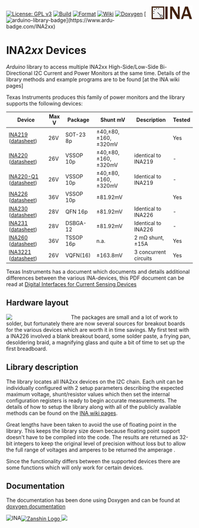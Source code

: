 <img src="../images/horizontal_narrow.png" alt="INA" align="right" height="40px">

[![License: GPL v3](https://zanduino.github.io/Badges/GPLv3-blue.svg)](https://www.gnu.org/licenses/gpl-3.0) [![Build](https://github.com/Zanduino/INA/workflows/Build/badge.svg)](https://github.com/Zanduino/INA/actions?query=workflow%3ABuild) [![Format](https://github.com/Zanduino/INA/workflows/Format/badge.svg)](https://github.com/Zanduino/INA/actions?query=workflow%3AFormat) [![Wiki](https://zanduino.github.io/Badges/Documentation-Badge.svg)](https://github.com/Zanduino/INA/wiki) [![Doxygen](https://github.com/Zanduino/INA/workflows/Doxygen/badge.svg)](https://Zanduino.github.io/INA/html/index.html) [![arduino-library-badge](https://www.ardu-badge.com/badge/INA2xx.svg?)](https://www.ardu-badge.com/INA2xx)
# INA2*xx* Devices<br>

_Arduino_ library to access multiple INA2xx High-Side/Low-Side Bi-Directional I2C Current and Power Monitors at the same time.  Details of the library methods and example programs are to be found [at the INA wiki pages]


Texas Instruments produces this family of power monitors and the library supports the following devices:

| Device                                      | Max V | Package   | Shunt mV | Description | Tested |
| ------------------------------------------- | ------| --------- | -------- |------------ | ------ |
| [INA219](http://www.ti.com/product/INA219) ([datasheet](http://www.ti.com/lit/ds/symlink/ina219.pdf))  | 26V   | SOT-23 8p | ±40,±80,±160,±320mV |            | Yes |
| [INA220](http://www.ti.com/product/INA220) ([datasheet](http://www.ti.com/lit/ds/symlink/ina220.pdf)) | 26V   | VSSOP 10p | ±40,±80,±160,±320mV | identical to INA219  | - |
| [INA220-Q1](http://www.ti.com/product/INA220-Q1) ([datasheet](http://www.ti.com/lit/ds/symlink/ina220-Q1.pdf)) | 26V   | VSSOP 10p | ±40,±80,±160,±320mV | Identical to INA219 | - |
| [INA226](http://www.ti.com/product/INA226) ([datasheet](http://www.ti.com/lit/ds/symlink/ina226.pdf)) | 36V | VSSOP 10p | ±81.92mV |            | Yes |
| [INA230](http://www.ti.com/product/INA230) ([datasheet](http://www.ti.com/lit/ds/symlink/ina230.pdf)) | 28V | QFN 16p | ±81.92mV | Identical to INA226 | - |
| [INA231](http://www.ti.com/product/INA231) ([datasheet](http://www.ti.com/lit/ds/symlink/ina231.pdf)) | 28V | DSBGA-12 | ±81.92mV | Identical to INA226 | - |
| [INA260](http://www.ti.com/product/INA260) ([datasheet](http://www.ti.com/lit/ds/symlink/ina260.pdf)) | 36V | TSSOP 16p | n.a. | 2 mΩ shunt, ±15A             | Yes |
| [INA3221](http://www.ti.com/product/INA3221) ([datasheet](http://www.ti.com/lit/ds/symlink/ina3221.pdf)) | 26V | VQFN(16) | ±163.8mV | 3 concurrent circuits | Yes |

Texas Instruments has a document which documents and details additional differences between the various INA-devices, this PDF document can be read at [Digital Interfaces for Current Sensing Devices](http://www.ti.com/lit/an/sboa203/sboa203.pdf)
## Hardware layout
<img src="https://github.com/Zanduino/INA/blob/master/images/INA226.jpg" width="175" align="left"/>The packages are small and a lot of work to solder, but fortunately there are now several sources for breakout boards for the various devices which are worth it in time savings. My first test with a INA226 involved a blank breakout board, some solder paste, a frying pan, desoldering braid, a magnifying glass and quite a bit of time to set up the first breadboard.
## Library description
The library locates all INA2xx devices on the I2C chain. Each unit can be individually configured with 2 setup parameters describing the expected maximum voltage, shunt/resistor values which then set the internal configuration registers is ready to begin accurate measurements.  The details of how to setup the library along with all of the publicly available methods can be found on the [INA wiki pages](https://github.com/Zanduino/INA/wiki).

Great lengths have been taken to avoid the use of floating point in the library. This keeps the library size down because floating point support doesn't have to be compiled into the code. The results are returned as 32-bit integers to keep the original level of precision without loss but to allow the full range of voltages and amperes to be returned the amperage .

Since the functionality differs between the supported devices there are some functions which will only work for certain devices.

## Documentation
The documentation has been done using Doxygen and can be found at [doxygen documentation](https://Zanduino.github.io/INA/html/index.html)

[![Zanshin Logo](https://zanduino.github.io/Images/zanshinkanjitiny.gif) <img src="https://zanduino.github.io/Images/zanshintext.gif" width="75"/>](https://zanduino.github.io)
<img src="https://github.com/Zanduino/INA/blob/master/images/horizontal_narrow.png" alt="INA" align="left" height="50px">
